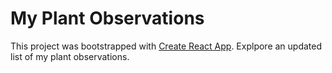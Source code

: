 # My Plant Observations

This project was bootstrapped with [Create React App](https://github.com/facebook/create-react-app).
Explpore an updated list of my plant observations.
